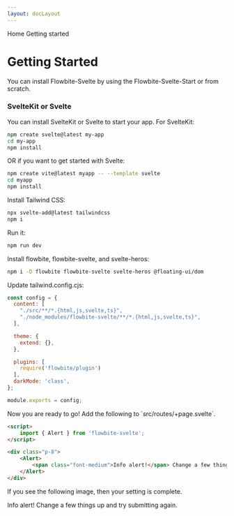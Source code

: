```yaml
---
layout: docLayout
---
```

<script>
  import { Htwo, ExampleDiv } from '../../utils'
  import { Breadcrumb, BreadcrumbItem, Alert } from '$lib'
  import { Home } from 'svelte-heros'
</script>

<Breadcrumb>
  <BreadcrumbItem href="/" icon={Home} variation="solid">Home</BreadcrumbItem>
  <BreadcrumbItem>Getting started</BreadcrumbItem>
</Breadcrumb>

<h1 class="text-3xl w-full dark:text-white pt-8 pb-4">Getting Started</h1>

<p>You can install Flowbite-Svelte by using the Flowbite-Svelte-Start or from scratch.</p>

<Htwo label="Installing from scratch" />

<h3 class='text-xl w-full dark:text-white py-4'>SvelteKit or Svelte</h3>

<p>You can install SvelteKit or Svelte to start your app. For SvelteKit:</p>

```bash
npm create svelte@latest my-app
cd my-app
npm install
```

<p>OR if you want to get started with Svelte:</p>

```bash
npm create vite@latest myapp -- --template svelte
cd myapp
npm install
```

<p>Install Tailwind CSS:</p>

```bash
npx svelte-add@latest tailwindcss
npm i
```

<p>Run it:</p>

```bash
npm run dev
```

<p>Install flowbite, flowbite-svelte, and svelte-heros:</p>

```sh
npm i -D flowbite flowbite-svelte svelte-heros @floating-ui/dom
```

<p>Update tailwind.config.cjs:</p>

```js
const config = {
  content: [
    "./src/**/*.{html,js,svelte,ts}",
    "./node_modules/flowbite-svelte/**/*.{html,js,svelte,ts}",
  ],

  theme: {
    extend: {},
  },

  plugins: [
    require('flowbite/plugin')
  ],
  darkMode: 'class',
};

module.exports = config;
```

<p>Now you are ready to go! Add the following to `src/routes/+page.svelte`.</p>

```html
<script>
	import { Alert } from 'flowbite-svelte';
</script>

<div class="p-8">
	<Alert>
		<span class="font-medium">Info alert!</span> Change a few things up and try submitting again.
	</Alert>
</div>
```

If you see the following image, then your setting is complete.

<ExampleDiv>
<div class="p-8">
	<Alert>
		<span class="font-medium">Info alert!</span> Change a few things up and try submitting again.
	</Alert>
</div>
</ExampleDiv>